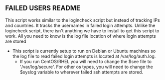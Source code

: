 ## FAILED USERS README
This script works similar to the logincheck script but instead of tracking IPs and countries. It tracks the usernames in failed login attempts.
Unlike the logincheck script, there isn't anything we have to install to get this script to work. All you need to know is the log file location of where login attempts are stored
<ul><li>This script is currently setup to run on Debian or Ubuntu machines so the log file to read failed login attempts is located at /var/log/auth.log. <br>
<ul><li>If you run CentOS/RHEL you will need to change the $see file to '/var/log/secure'. For other os types, you will need to change the $syslog variable to wherever failed ssh attempts are stored. </ul></li>
